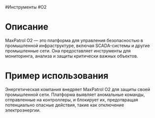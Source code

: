#Инструменты #O2

# Описание

MaxPatrol O2 — это платформа для управления безопасностью в промышленной инфраструктуре, включая SCADA-системы и другие промышленные сети. Она предоставляет инструменты для мониторинга, анализа и защиты критически важных объектов.

# Пример использования

Энергетическая компания внедряет MaxPatrol O2 для защиты своей промышленной сети. Платформа выявляет аномальные команды, отправленные на контроллеры, и блокирует их, предотвращая потенциально опасные действия, такие как отключение электроэнергии.